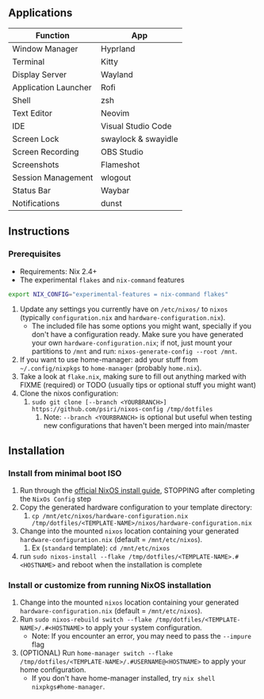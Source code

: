## Applications
| Function             | App                 |
| -------------------- | ------------------- |
| Window Manager       | Hyprland            |
| Terminal             | Kitty               |
| Display Server       | Wayland             |
| Application Launcher | Rofi                |
| Shell                | zsh                 |
| Text Editor          | Neovim              |
| IDE                  | Visual Studio Code  |
| Screen Lock          | swaylock & swayidle |
| Screen Recording     | OBS Studio          |
| Screenshots          | Flameshot           |
| Session Management   | wlogout             |
| Status Bar           | Waybar              |
| Notifications        | dunst               |

## Instructions

### Prerequisites
- Requirements: Nix 2.4+
- The experimental `flakes` and `nix-command` features

```bash
export NIX_CONFIG="experimental-features = nix-command flakes"
```

1.  Update any settings you currently have on `/etc/nixos/` to
  `nixos` (typically `configuration.nix` and `hardware-configuration.nix`).
    - The included file has some options you might want, specially if you don't
      have a configuration ready. Make sure you have generated your own
      `hardware-configuration.nix`; if not, just mount your partitions to
      `/mnt` and run: `nixos-generate-config --root /mnt`.
2. If you want to use home-manager: add your stuff from `~/.config/nixpkgs`
  to `home-manager` (probably `home.nix`).
2. Take a look at `flake.nix`, making sure to fill out anything marked with
  FIXME (required) or TODO (usually tips or optional stuff you might want)
3. Clone the nixos configuration:
    1. `sudo git clone [--branch <YOURBRANCH>] https://github.com/psiri/nixos-config /tmp/dotfiles`
       1. Note: `--branch <YOURBRANCH>` is optional but useful when testing new configurations that haven't been merged into main/master

## Installation

### Install from minimal boot ISO

1. Run through the [official NixOS install guide](https://nixos.wiki/wiki/NixOS_Installation_Guide), STOPPING after completing the `NixOs Config` step
2. Copy the generated hardware configuration to your template directory:
    1. `cp /mnt/etc/nixos/hardware-configuration.nix /tmp/dotfiles/<TEMPLATE-NAME>/nixos/hardware-configuration.nix`
3. Change into the mounted `nixos` location containing your generated `hardware-configuration.nix` (default = `/mnt/etc/nixos`). 
    1.  Ex (`standard` template): `cd /mnt/etc/nixos`
4.  run `sudo nixos-install --flake /tmp/dotfiles/<TEMPLATE-NAME>.#<HOSTNAME>` and reboot when the installation is complete
   

### Install or customize from running NixOS installation

1. Change into the mounted `nixos` location containing your generated `hardware-configuration.nix` (default = `/mnt/etc/nixos`).
2. Run `sudo nixos-rebuild switch --flake /tmp/dotfiles/<TEMPLATE-NAME>/.#<HOSTNAME>` to apply your system
  configuration.
    - Note: If you encounter an error, you may need to pass the `--impure` flag
3. (OPTIONAL) Run `home-manager switch --flake /tmp/dotfiles/<TEMPLATE-NAME>/.#USERNAME@<HOSTNAME>` to apply your home
  configuration.
    - If you don't have home-manager installed, try `nix shell nixpkgs#home-manager`.


